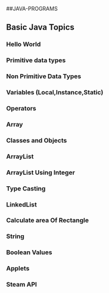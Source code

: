 ##JAVA-PROGRAMS
## Basic Java Topics
### Hello World
### Primitive data types 
### Non Primitive Data Types
### Variables (Local,Instance,Static)
### Operators 
### Array
### Classes and Objects
### ArrayList
### ArrayList Using Integer
### Type Casting
### LinkedList
### Calculate area Of Rectangle
### String
### Boolean Values
### Applets
### Steam API
